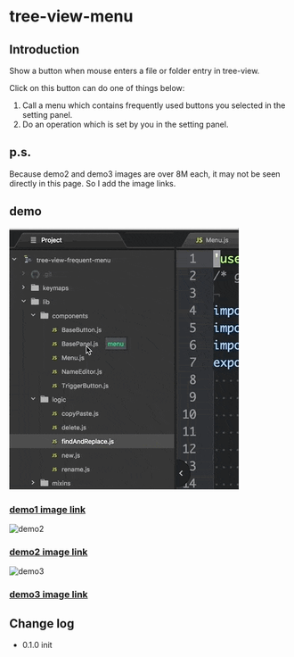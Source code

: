 # tree-view-menu

## Introduction

Show a button when mouse enters a file or folder entry in tree-view.

Click on this button can do one of things below:

1. Call a menu which contains frequently used buttons you selected in the setting panel.
2. Do an operation which is set by you in the setting panel.

## p.s.

Because demo2 and demo3 images are over 8M each, it may not be seen directly in this page. So I add the image links.

## demo

![demo1](https://raw.githubusercontent.com/yubaoquan/yubaoquan.github.io/master/images/tree-view-menu/intro1-min.gif)
### [demo1 image link](https://raw.githubusercontent.com/yubaoquan/yubaoquan.github.io/master/images/tree-view-menu/intro1-min.gif)

![demo2](https://raw.githubusercontent.com/yubaoquan/yubaoquan.github.io/master/images/tree-view-menu/intro2-min.gif)
### [demo2 image link](https://raw.githubusercontent.com/yubaoquan/yubaoquan.github.io/master/images/tree-view-menu/intro2-min.gif)

![demo3](https://raw.githubusercontent.com/yubaoquan/yubaoquan.github.io/master/images/tree-view-menu/intro3-min.gif)
### [demo3 image link](https://raw.githubusercontent.com/yubaoquan/yubaoquan.github.io/master/images/tree-view-menu/intro3-min.gif)

## Change log

- 0.1.0 init
